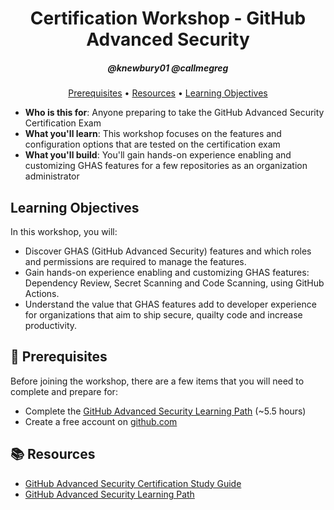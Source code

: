 <h1 align="center">Certification Workshop - GitHub Advanced Security</h1>
<h5 align="center">@knewbury01 @callmegreg</h3>

<p align="center">
  <a href="#mega-prerequisites">Prerequisites</a> •  
  <a href="#books-resources">Resources</a> •
  <a href="#learning-objectives">Learning Objectives</a>
</p>

- **Who is this for**: Anyone preparing to take the GitHub Advanced Security Certification Exam
- **What you'll learn**: This workshop focuses on the features and configuration options that are tested on the certification exam
- **What you'll build**: You'll gain hands-on experience enabling and customizing GHAS features for a few repositories as an organization administrator

## Learning Objectives

In this workshop, you will:

  - Discover GHAS (GitHub Advanced Security) features and which roles and permissions are required to manage the features.
  - Gain hands-on experience enabling and customizing GHAS features: Dependency Review, Secret Scanning and Code Scanning, using GitHub Actions.
  - Understand the value that GHAS features add to developer experience for organizations that aim to ship secure, quailty code and increase productivity.

## :mega: Prerequisites
Before joining the workshop, there are a few items that you will need to complete and prepare for:
- Complete the [GitHub Advanced Security Learning Path](https://learn.microsoft.com/en-us/collections/rqymc6yw8q5rey) (~5.5 hours)
- Create a free account on [github.com](https://github.com/)

## :books: Resources
- [GitHub Advanced Security Certification Study Guide](https://assets.ctfassets.net/wfutmusr1t3h/4iRpJF5obPIrRlZ4FKFFSp/634d6db6b68ee2e2faaa2058c294b1fa/github-advanced-security-exam-preparation-study-guide.pdf)
- [GitHub Advanced Security Learning Path](https://learn.microsoft.com/en-us/collections/rqymc6yw8q5rey)
